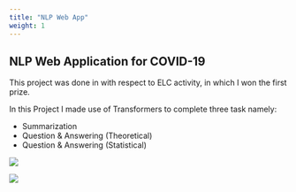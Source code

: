 ```yaml
---
title: "NLP Web App"
weight: 1
---
```

## NLP Web Application for COVID-19

This project was done in with respect to ELC activity, in which I won the first prize.

In this Project I made use of Transformers to complete three task namely:

* Summarization
* Question & Answering (Theoretical)
* Question & Answering (Statistical)



<p><img src ="https://github-readme-stats.vercel.app/api/pin/?username=misanthropicdeity&repo=elc&theme=gotham"></p>

<p><img src ="https://github-readme-stats.vercel.app/api/pin/?username=misanthropicdeity&repo=elc_deploy&theme=gotham">
